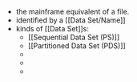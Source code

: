 - the mainframe equivalent of a file.
- identified by a [[Data Set/Name]]
- kinds of [[Data Set]]s:
	- [[Sequential Data Set (PS)]]
	- [[Partitioned Data Set (PDS)]]
	-
	-
	-